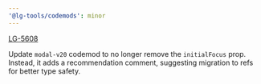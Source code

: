 ```yaml
---
'@lg-tools/codemods': minor
---
```


[LG-5608](https://jira.mongodb.org/browse/LG-5608)

Update `modal-v20` codemod to no longer remove the `initialFocus` prop. Instead, it adds a recommendation comment, suggesting migration to refs for better type safety.
